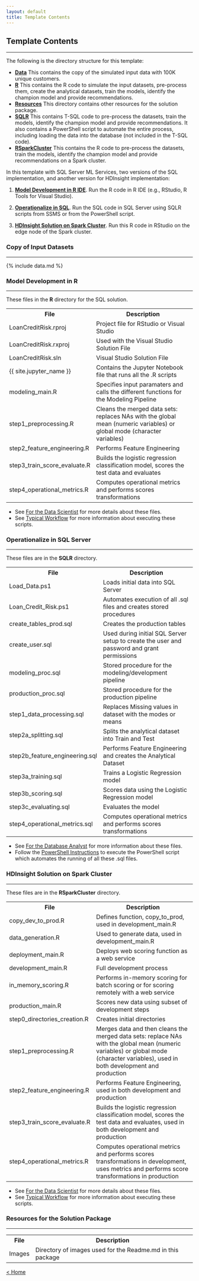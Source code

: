 ```yaml
---
layout: default
title: Template Contents
---
```


## Template Contents
--------------------

The following is the directory structure for this template:

- [**Data**](#copy-of-input-datasets)  This contains the copy of the simulated input data with 100K unique customers. 
- [**R**](#model-development-in-r)  This contains the R code to simulate the input datasets, pre-process them, create the analytical datasets, train the models, identify the champion model and provide recommendations.
- [**Resources**](#resources-for-the-solution-packet) This directory contains other resources for the solution package.
- [**SQLR**](#operationalize-in-sql) This contains T-SQL code to pre-process the datasets, train the models, identify the champion model and provide recommendations. It also contains a PowerShell script to automate the entire process, including loading the data into the database (not included in the T-SQL code).
- [**RSparkCluster**](#hdinsight-solution-on-spark-cluster) This contains the R code to pre-process the datasets, train the models, identify the champion model and provide recommendations on a Spark cluster. 

In this template with SQL Server ML Services, two versions of the SQL implementation, and another version for HDInsight implementation:

1. [**Model Development in R IDE**](#model-development-in-r). Run the R code in R IDE (e.g., RStudio, R Tools for Visual Studio).

2. [**Operationalize in SQL**](#operationalize-in-sql). Run the SQL code in SQL Server using SQLR scripts from SSMS or from the PowerShell script.

3. [**HDInsight Solution on Spark Cluster**](#hdinsight-solution-on-spark-cluster).  Run this R code in RStudio on the edge node of the Spark cluster.


### Copy of Input Datasets
----------------------------

{% include data.md %}

###  Model Development in R
-------------------------
These files  in the **R** directory for the SQL solution.  

<table class="table table-striped table-condensed">
<tr><th> File </th><th> Description </th></tr>
<tr><td>LoanCreditRisk.rproj  </td><td>Project file for RStudio or Visual Studio</td></tr>
<tr><td>LoanCreditRisk.rxproj  </td><td>Used with the Visual Studio Solution File</td></tr>
<tr><td>LoanCreditRisk.sln  </td><td>Visual Studio Solution File</td></tr>
<tr><td>{{ site.jupyter_name }}  </td><td> Contains the Jupyter Notebook file that runs all the .R scripts </td></tr>
<tr><td>modeling_main.R </td><td>Specifies input paramaters and calls the different functions for the Modeling Pipeline</td></tr>
<tr><td>step1_preprocessing.R</td><td>Cleans the merged data sets: replaces NAs with the global mean (numeric variables) or global mode (character variables) </td></tr>
<tr><td>step2_feature_engineering.R  </td><td> Performs Feature Engineering  </td></tr>
<tr><td>step3_train_score_evaluate.R </td><td> Builds the logistic regression classification model, scores the test data and evaluates </td></tr>
<tr><td>step4_operational_metrics.R  </td><td>Computes operational metrics and performs scores transformations  </td></tr>

</table>

* See [For the Data Scientist](data-scientist.html?path=cig) for more details about these files.
* See [Typical Workflow](Typical.html?path=cig)  for more information about executing these scripts.

### Operationalize in SQL Server 
-------------------------------------------------------

These files are in the **SQLR** directory.

<table class="table table-striped table-condensed">

<tr><th> File </th><th> Description </th></tr>
<tr><td>Load_Data.ps1 </td><td>Loads initial data into SQL Server  </td></tr>
<tr><td>Loan_Credit_Risk.ps1  </td><td>Automates execution of all .sql files and creates stored procedures  </td></tr>
<tr><td>create_tables_prod.sql   </td><td>Creates the production tables   </td></tr>
<tr><td>create_user.sql  </td><td>Used during initial SQL Server setup to create the user and password and grant permissions </td></tr>
<tr><td>modeling_proc.sql   </td><td>Stored procedure for the modeling/development pipeline  </td></tr>
<tr><td>production_proc.sql   </td><td>Stored procedure for the production pipeline  </td></tr>
<tr><td> step1_data_processing.sql  </td><td> Replaces Missing values in dataset with the modes or means </td></tr>
<tr><td> step2a_splitting.sql </td><td> Splits the analytical dataset into Train and Test</td></tr>
<tr><td> step2b_feature_engineering.sql </td><td> Performs Feature Engineering and creates the Analytical Dataset</td></tr>
<tr><td> step3a_training.sql</td><td> Trains a Logistic Regression model</td></tr>
<tr><td> step3b_scoring.sql </td><td> Scores data using the Logistic Regression model</td></tr>
<tr><td> step3c_evaluating.sql </td><td> Evaluates the model </td></tr>
<tr><td> step4_operational_metrics.sql </td><td> Computes operational metrics and performs scores transformations  </td></tr>
</table>

* See [ For the Database Analyst](dba.html?path=cig) for more information about these files.
* Follow the [PowerShell Instructions](Powershell_Instructions.html?path=cig) to execute the PowerShell script which automates the running of all these .sql files.



### HDInsight Solution on Spark Cluster
------------------------------------
These files are in the **RSparkCluster** directory.

<table class="table table-striped table-condensed">
<tr><th> File </th><th> Description </th></tr> 
<tr><td> copy_dev_to_prod.R</td><td>Defines function, copy_to_prod, used in development_main.R </td></tr>
<tr><td> data_generation.R</td><td>Used to generate data, used in development_main.R</td></tr>
<tr><td> deployment_main.R</td><td>Deploys web scoring function as a web service</td></tr>
<tr><td> development_main.R</td><td> Full development process</td></tr>
<tr><td> in_memory_scoring.R</td><td>Performs in-memory scoring for batch scoring or for scoring remotely with a web service  </td></tr>
<tr><td> production_main.R</td><td> Scores new data using subset of development steps</td></tr>
<tr><td> step0_directories_creation.R</td><td>Creates initial directories</td></tr>
<tr><td> step1_preprocessing.R</td><td>Merges data and then cleans the merged data sets: replace NAs with the global mean (numeric variables) or global mode (character variables), used in both development and production</td></tr>
<tr><td> step2_feature_engineering.R</td><td>Performs Feature Engineering, used in both development and production  </td></tr>
<tr><td> step3_train_score_evaluate.R</td><td>Builds the logistic regression classification model, scores the test data and evaluates, used in both development and production </td></tr>
<tr><td> step4_operational_metrics.R</td><td> Computes operational metrics and performs scores transformations in development, uses metrics and performs score transformations in production </td></tr>


</table>

* See [For the Data Scientist](data-scientist.html?path=hdi) for more details about these files.
* See [Typical Workflow](Typical.html?path=hdi)  for more information about executing these scripts.


### Resources for the Solution Package
------------------------------------

<table class="table table-striped table-condensed">
<tr><th> File </th><th> Description </th></tr>
<tr><td> Images </td><td> Directory of images used for the  Readme.md  in this package </td></tr>
</table>




[&lt; Home](index.html)
